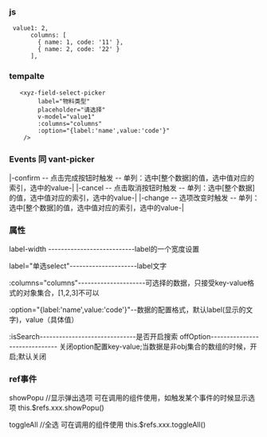 ### js
```
 value1: 2,
      columns: [
        { name: 1, code: '11' },
        { name: 2, code: '22' }
      ],
```
### tempalte
```
   <xyz-field-select-picker
        label="物料类型"
        placeholder="请选择"
        v-model="value1"
        :columns="columns"
        :option="{label:'name',value:'code'}"
    />
```

### Events 同 vant-picker


|-confirm --	点击完成按钮时触发 -- 单列：选中[整个数据]的值，选中值对应的索引，选中的value-|
|-cancel  --	点击取消按钮时触发 -- 单列：选中[整个数据]的值，选中值对应的索引，选中的value-|
|-change  --	选项改变时触发     -- 单列：选中[整个数据]的值，选中值对应的索引，选中的value-|

### 属性
label-width ---------------------------label的一个宽度设置

label="单选select"---------------------label文字

:columns="columns"---------------------可选择的数据，只接受key-value格式的对象集合，[1,2,3]不可以

:option="{label:'name',value:'code'}"--数据的配置格式，默认label(显示的文字)，value（具体值）

:isSearch------------------------------是否开启搜索
offOption------------------------------ 关闭option配置key-value;当数据是非obj集合的数组的时候，开启;默认关闭

### ref事件
showPopu //显示弹出选项
可在调用的组件使用，如触发某个事件的时候显示选项
this.$refs.xxx.showPopu()

toggleAll  //全选
可在调用的组件使用
this.$refs.xxx.toggleAll()